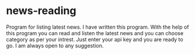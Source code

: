 # news-reading
Program for listing latest news.
I have written this program. With the help of this program you can read and listen the latest news and you can choose category as per your intrest. Just enter your api key and you are ready to go.
I am always open to any suggestion.
